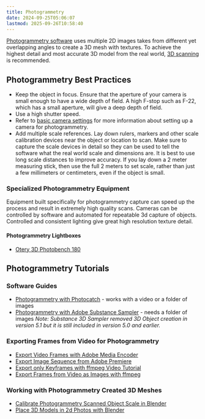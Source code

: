 ```yaml
---
title: Photogrammetry
date: 2024-09-25T05:06:07
lastmod: 2025-09-26T10:58:40
---
```


[Photogrammetry software](./photogrammetry-software.md) uses multiple 2D images takes from different yet overlapping angles to create a 3D mesh with textures. To achieve the highest detail and most accurate 3D model from the real world, [3D scanning](./3d-scanning.md) is recommended.

## Photogrammetry Best Practices

- Keep the object in focus. Ensure that the aperture of your camera is small enough to have a wide depth of field. A high F-stop such as F-22, which has a small aperture, will give a deep depth of field.
- Use a high shutter speed.
- Refer to [basic camera settings](../photography/basic-camera-settings.md) for more information about setting up a camera for photogrammetry.
- Add multiple scale references. Lay down rulers, markers and other scale calibration devices near the object or location to scan. Make sure to capture the scale devices in detail so they can be used to tell the software what the real world scale and dimensions are. It is best to use long scale distances to improve accuracy. If you lay down a 2 meter measuring stick, then use the full 2 meters to set scale, rather than just a few millimeters or centimeters, even if the object is small.

### Specialized Photogrammetry Equipment

Equipment built specifically for photogrammetry capture can speed up the process and result in extremely high quality scans. Cameras can be controlled by software and automated for repeatable 3d capture of objects. Controlled and consistent lighting give great high resolution texture detail.

#### Photogrammetry Lightboxes

- [Otery 3D Photobench 180](https://ortery.eu/photography-equipment/product-photography-systems/3d-photobench-180/)

## Photogrammetry Tutorials

### Software Guides

- [Photogrammetry with Photocatch](../3d-modeling/photogrammetry-with-photocatch.md) - works with a video or a folder of images
- [Photogrammetry with Adobe Substance Sampler](../3d-modeling/photogrammetry-with-adobe-substance-sampler.md) - needs a folder of images _Note: Substance 3D Sampler removed 3D Object creation in version 5.1 but it is still included in version 5.0 and earlier._

### Exporting Frames from Video for Photogrammetry

- [Export Video Frames with Adobe Media Encoder](../video/export-video-frames-as-images-adobe-media-encoder.md)
- [Export Image Sequence from Adobe Premiere](../video/adobe-premiere-pro/adobe-premiere.md)
- [Export only Keyframes with ffmpeg Video Tutorial](../video/export-only-keyframes-from-video-as-images-ffmpeg.md)
- [Export Frames from Video as Images with ffmpeg](../video/export-frames-from-video-as-images-ffmpeg.md)

### Working with Photogrammetry Created 3D Meshes

- [Calibrate Photogrammetry Scanned Object Scale in Blender](./photogrammetry-with-photocatch.md)
- [Place 3D Models in 2d Photos with Blender](./blender/place-3d-model-in-2d-photo-blender-fspy.md)
